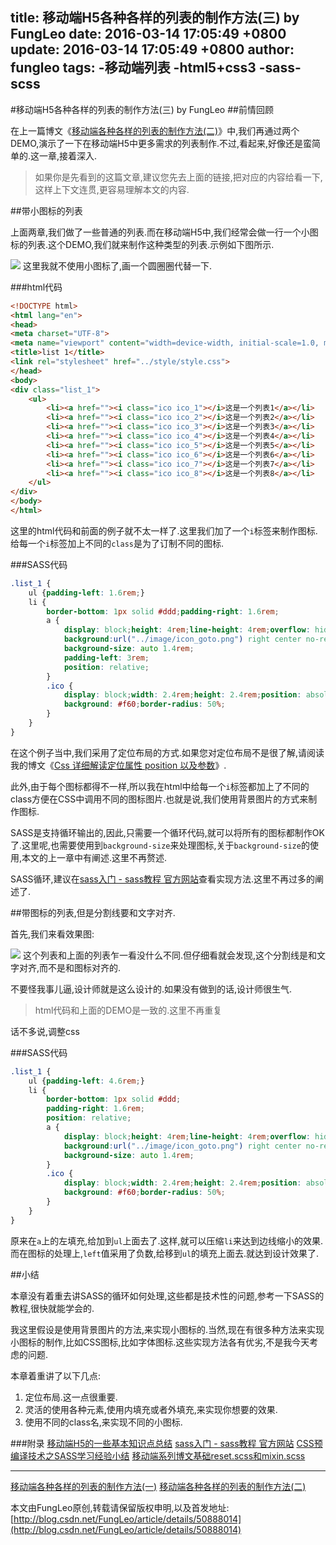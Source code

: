 title: 移动端H5各种各样的列表的制作方法(三) by FungLeo
date: 2016-03-14 17:05:49 +0800
update: 2016-03-14 17:05:49 +0800
author: fungleo
tags:
    -移动端列表
    -html5+css3
    -sass-scss
---

#移动端H5各种各样的列表的制作方法(三) by FungLeo
##前情回顾

在上一篇博文《[移动端各种各样的列表的制作方法(二)](http://blog.csdn.net/FungLeo/article/details/50887529)》中,我们再通过两个DEMO,演示了一下在移动端H5中更多需求的列表制作.不过,看起来,好像还是蛮简单的.这一章,接着深入.

>如果你是先看到的这篇文章,建议您先去上面的链接,把对应的内容给看一下,这样上下文连贯,更容易理解本文的内容.

##带小图标的列表

上面两章,我们做了一些普通的列表.而在移动端H5中,我们经常会做一行一个小图标的列表.这个DEMO,我们就来制作这种类型的列表.示例如下图所示.

![](https://raw.githubusercontent.com/fengcms/articles/master/image/db/b14b16532562251e6dd83ba51e0586.jpg)
这里我就不使用小图标了,画一个圆圈圈代替一下.

###html代码
```html
<!DOCTYPE html>
<html lang="en">
<head>
<meta charset="UTF-8">
<meta name="viewport" content="width=device-width, initial-scale=1.0, maximum-scale=1.0, user-scalable=0" />
<title>list 1</title>
<link rel="stylesheet" href="../style/style.css">
</head>
<body>
<div class="list_1">
	<ul>
		<li><a href=""><i class="ico ico_1"></i>这是一个列表1</a></li>
		<li><a href=""><i class="ico ico_2"></i>这是一个列表2</a></li>
		<li><a href=""><i class="ico ico_3"></i>这是一个列表3</a></li>
		<li><a href=""><i class="ico ico_4"></i>这是一个列表4</a></li>
		<li><a href=""><i class="ico ico_5"></i>这是一个列表5</a></li>
		<li><a href=""><i class="ico ico_6"></i>这是一个列表6</a></li>
		<li><a href=""><i class="ico ico_7"></i>这是一个列表7</a></li>
		<li><a href=""><i class="ico ico_8"></i>这是一个列表8</a></li>
	</ul>
</div>
</body>
</html>
```
这里的html代码和前面的例子就不太一样了.这里我们加了一个`i`标签来制作图标.给每一个`i`标签加上不同的`class`是为了订制不同的图标.

###SASS代码

```css
.list_1 {
	ul {padding-left: 1.6rem;}
	li {
		border-bottom: 1px solid #ddd;padding-right: 1.6rem;
		a {
			display: block;height: 4rem;line-height: 4rem;overflow: hidden;font-size: 1.4rem;
			background:url("../image/icon_goto.png") right center no-repeat;
			background-size: auto 1.4rem;
			padding-left: 3rem;
			position: relative;
		}
		.ico {
			display: block;width: 2.4rem;height: 2.4rem;position: absolute;left: 0;top: .8rem;
			background: #f60;border-radius: 50%;
		}
	}
}
```

在这个例子当中,我们采用了定位布局的方式.如果您对定位布局不是很了解,请阅读我的博文《[Css 详细解读定位属性 position 以及参数](http://blog.csdn.net/fungleo/article/details/50056111)》.

此外,由于每个图标都得不一样,所以我在html中给每一个`i`标签都加上了不同的class方便在CSS中调用不同的图标图片.也就是说,我们使用背景图片的方式来制作图标.

SASS是支持循环输出的,因此,只需要一个循环代码,就可以将所有的图标都制作OK了.这里呢,也需要使用到`background-size`来处理图标,关于`background-size`的使用,本文的上一章中有阐述.这里不再赘述.

SASS循环,建议在[sass入门 - sass教程 官方网站](http://www.w3cplus.com/sassguide/)查看实现方法.这里不再过多的阐述了.

##带图标的列表,但是分割线要和文字对齐.

首先,我们来看效果图:

![](https://raw.githubusercontent.com/fengcms/articles/master/image/a3/59f85bb20645fdddad112fe88d3820.jpg)
这个列表和上面的列表乍一看没什么不同.但仔细看就会发现,这个分割线是和文字对齐,而不是和图标对齐的.

不要怪我事儿逼,设计师就是这么设计的.如果没有做到的话,设计师很生气.

>html代码和上面的DEMO是一致的.这里不再重复

话不多说,调整css

###SASS代码

```css
.list_1 {
	ul {padding-left: 4.6rem;}
	li {
		border-bottom: 1px solid #ddd;
		padding-right: 1.6rem;
		position: relative;
		a {
			display: block;height: 4rem;line-height: 4rem;overflow: hidden;font-size: 1.4rem;
			background:url("../image/icon_goto.png") right center no-repeat;
			background-size: auto 1.4rem;
		}
		.ico {
			display: block;width: 2.4rem;height: 2.4rem;position: absolute;left: -3rem;top: .8rem;
			background: #f60;border-radius: 50%;
		}
	}
}
```

原来在` a `上的左填充,给加到` ul `上面去了.这样,就可以压缩`li`来达到边线缩小的效果.
而在图标的处理上,`left`值采用了负数,给移到`ul`的填充上面去.就达到设计效果了.

##小结

本章没有着重去讲SASS的循环如何处理,这些都是技术性的问题,参考一下SASS的教程,很快就能学会的.

我这里假设是使用背景图片的方法,来实现小图标的.当然,现在有很多种方法来实现小图标的制作,比如CSS图标,比如字体图标.这些实现方法各有优劣,不是我今天考虑的问题.

本章着重讲了以下几点:

1. 定位布局.这一点很重要.
2. 灵活的使用各种元素,使用内填充或者外填充,来实现你想要的效果.
3. 使用不同的class名,来实现不同的小图标.

###附录
[移动端H5的一些基本知识点总结](http://blog.csdn.net/fungleo/article/details/50811739)
[sass入门 - sass教程 官方网站](http://www.w3cplus.com/sassguide/)
[CSS预编译技术之SASS学习经验小结](http://blog.csdn.net/fungleo/article/details/50851192)
[移动端系列博文基础reset.scss和mixin.scss](http://blog.csdn.net/fungleo/article/details/50877720)
- - -
[移动端各种各样的列表的制作方法(一)](http://blog.csdn.net/fungleo/article/details/50886680)
[移动端各种各样的列表的制作方法(二)](http://blog.csdn.net/FungLeo/article/details/50887529)

本文由FungLeo原创,转载请保留版权申明,以及首发地址: [http://blog.csdn.net/FungLeo/article/details/50888014](http://blog.csdn.net/FungLeo/article/details/50888014)